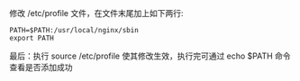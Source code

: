修改 /etc/profile 文件，在文件末尾加上如下两行:

    PATH=$PATH:/usr/local/nginx/sbin
    export PATH

最后：执行 source /etc/profile 使其修改生效，执行完可通过 echo \$PATH 命令查看是否添加成功
